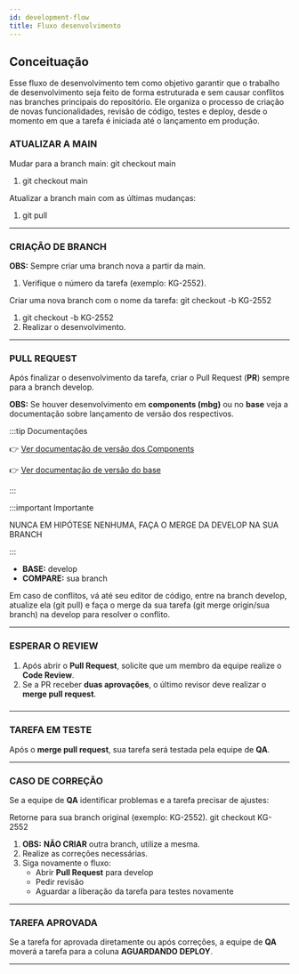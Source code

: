 ```yaml
---
id: development-flow
title: Fluxo desenvolvimento
---
```


## Conceituação

Esse fluxo de desenvolvimento tem como objetivo garantir que o trabalho de desenvolvimento seja feito de forma estruturada e sem causar conflitos nas branches principais do repositório. Ele organiza o processo de criação de novas funcionalidades, revisão de código, testes e deploy, desde o momento em que a tarefa é iniciada até o lançamento em produção.

### **ATUALIZAR A MAIN**

Mudar para a branch main: git checkout main

1. git checkout main

Atualizar a branch main com as últimas mudanças:

1. git pull

---

### **CRIAÇÃO DE BRANCH**

**OBS:** Sempre criar uma branch nova a partir da main.

1. Verifique o número da tarefa (exemplo: KG-2552).

Criar uma nova branch com o nome da tarefa: git checkout -b KG-2552

1. git checkout -b KG-2552
2. Realizar o desenvolvimento.

---

### **PULL REQUEST**

Após finalizar o desenvolvimento da tarefa, criar o Pull Request (**PR**) sempre para a branch develop.

**OBS:** Se houver desenvolvimento em **components (mbg)** ou no **base** veja a documentação sobre lançamento de versão dos respectivos. <br/>

:::tip Documentações

👉 [Ver documentação de versão dos Components](version-components)

👉 [Ver documentação de versão do base](version-base)

:::

:::important Importante

NUNCA EM HIPÓTESE NENHUMA, FAÇA O MERGE DA DEVELOP NA SUA BRANCH

:::

- **BASE:** develop
- **COMPARE:** sua branch

Em caso de conflitos, vá até seu editor de código, entre na branch develop, atualize ela (git pull) e faça o merge da sua tarefa (git merge origin/sua branch) na develop para resolver o conflito.

---

### **ESPERAR O REVIEW**

1. Após abrir o **Pull Request**, solicite que um membro da equipe realize o **Code Review**.
2. Se a PR receber **duas aprovações**, o último revisor deve realizar o **merge pull request**.

###

---

### **TAREFA EM TESTE**

Após o **merge pull request**, sua tarefa será testada pela equipe de **QA**.

---

### **CASO DE CORREÇÃO**

Se a equipe de **QA** identificar problemas e a tarefa precisar de ajustes:

Retorne para sua branch original (exemplo: KG-2552). git checkout KG-2552

1. **OBS:** **NÃO CRIAR** outra branch, utilize a mesma.
2. Realize as correções necessárias.
3. Siga novamente o fluxo:
   - Abrir **Pull Request** para develop
   - Pedir revisão
   - Aguardar a liberação da tarefa para testes novamente

---

### **TAREFA APROVADA**

Se a tarefa for aprovada diretamente ou após correções, a equipe de **QA** moverá a tarefa para a coluna **AGUARDANDO DEPLOY**.

---
